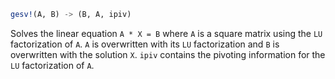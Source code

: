 ```julia
gesv!(A, B) -> (B, A, ipiv)
```

Solves the linear equation `A * X = B` where `A` is a square matrix using the `LU` factorization of `A`. `A` is overwritten with its `LU` factorization and `B` is overwritten with the solution `X`. `ipiv` contains the pivoting information for the `LU` factorization of `A`.
